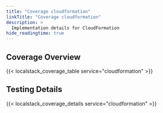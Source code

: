 ```yaml
---
title: "Coverage cloudformation"
linkTitle: "Coverage cloudformation"
description: >
  Implementation details for CloudFormation
hide_readingtime: true
---
```


## Coverage Overview
{{< localstack_coverage_table service="cloudformation" >}}

## Testing Details
{{< localstack_coverage_details service="cloudformation" >}}
